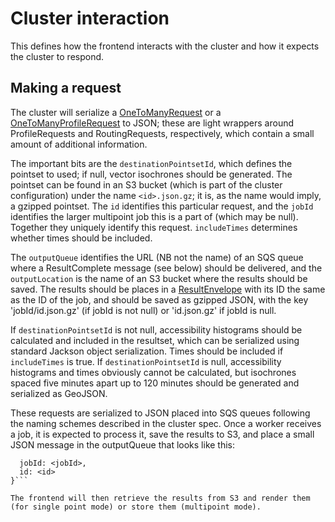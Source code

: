 # Cluster interaction

This defines how the frontend interacts with the cluster and how it expects the cluster to respond.

## Making a request

The cluster will serialize a
[OneToManyRequest](https://github.com/conveyal/analyst-server/blob/queues/app/utils/OneToManyRequest.java) or a
[OneToManyProfileRequest](https://github.com/conveyal/analyst-server/blob/queues/app/utils/OneToManyProfileRequest.java)
to JSON; these are light wrappers around ProfileRequests and RoutingRequests, respectively, which contain a small amount
of additional information.

The important bits are the `destinationPointsetId`, which defines the pointset to used; if null, vector isochrones
should be generated. The pointset can be found in an S3 bucket (which is part of the cluster configuration) under the
name `<id>.json.gz`; it is, as the name would imply, a gzipped pointset. The `id` identifies this particular request,
and the `jobId` identifies the larger multipoint job this is a part of (which may be null). Together they uniquely
identify this request. `includeTimes` determines whether times should be included.

The `outputQueue` identifies the URL (NB not the name) of an SQS queue where a ResultComplete message (see below) should
be delivered, and the `outputLocation` is the name of an S3 bucket where the results should be saved. The results should
be places in a [ResultEnvelope](https://github.com/conveyal/analyst-server/blob/queues/app/utils/ResultEnvelope.java)
with its ID the same as the ID of the job, and should be saved as gzipped JSON, with the key 'jobId/id.json.gz' (if
jobId is not null) or 'id.json.gz' if jobId is null.

If `destinationPointsetId` is not null, accessibility histograms should be calculated and included in the resultset,
which can be serialized using standard Jackson object serialization. Times should be included if `includeTimes` is true.
If `destinationPointsetId` is null, accessibility histograms and times obviously cannot be calculated, but isochrones spaced five
minutes apart up to 120 minutes should be generated and serialized as GeoJSON.

These requests are serialized to JSON placed into SQS queues following the naming schemes described in the cluster spec.
Once  a worker receives a job, it is expected to process it, save the results to S3, and place a small JSON message in
the outputQueue that looks like this:

```{
  jobId: <jobId>,
  id: <id>
}```

The frontend will then retrieve the results from S3 and render them (for single point mode) or store them (multipoint mode).  
